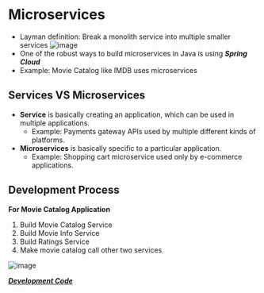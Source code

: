# Microservices
- Layman definition: Break a monolith service into multiple smaller services
    ![image](https://user-images.githubusercontent.com/60386381/199781905-87f87246-98c3-4c02-8960-d35dadb6edc1.png)
- One of the robust ways to build microservices in Java is using ***Spring Cloud***
- Example: Movie Catalog like IMDB uses microservices

## Services VS Microservices
- **Service** is basically creating an application, which can be used in multiple applications.
    - Example: Payments gateway APIs used by multiple different kinds of platforms.
- **Microservices** is basically specific to a particular application.
    - Example: Shopping cart microservice used only by e-commerce applications.

## Development Process
**For Movie Catalog Application**
1. Build Movie Catalog Service
2. Build Movie Info Service
3. Build Ratings Service
4. Make movie catalog call other two services

![image](https://user-images.githubusercontent.com/60386381/199886481-d8654ce4-9765-439e-bc78-4cb06840ae03.png)

***[Development Code](./microservice-example/)*** 